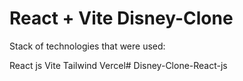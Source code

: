 # React + Vite Disney-Clone 

Stack of technologies that were used:

  React js
  Vite
  Tailwind
  Vercel#   D i s n e y - C l o n e - R e a c t - j s  
 